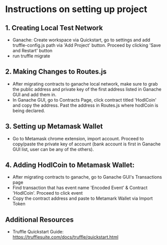 # Instructions on setting up project

## 1. Creating Local Test Network

- Ganache: Create workspace via Quickstart, go to settings and add truffle-config.js path via 'Add Project' button. Proceed by clicking 'Save and Restart' button
- run truffle migrate

## 2. Making Changes to Routes.js

- After migrating contracts to ganache local network, make sure to grab the public address and private key of the first address listed in Ganache GUI and add them in.
- In Ganache GUI, go to Contracts Page, click contract titled 'HodlCoin' and copy the address. Past the address in Routes.js where hodlCoin is being declared.

## 3. Setting up Metamask Wallet

- Go to Metamask chrome extension, import account. Proceed to copy/paste the private key of account (bank account is first in Ganache GUI list, user can be any of the others).

## 4. Adding HodlCoin to Metamask Wallet:

- After migrating contracts to ganache, go to Ganache GUI's Transactions page
- Find transaction that has event name 'Encoded Event' & Contract 'HodlCoin'. Proceed to click event
- Copy the contract address and paste to Metamark Wallet via Import Token

## Additional Resources

- Truffle Quickstart Guide: https://trufflesuite.com/docs/truffle/quickstart.html

